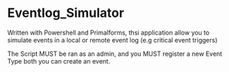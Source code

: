# Eventlog_Simulator
Written with Powershell and Primalforms, thsi application allow you to simulate events in a local or remote event log (e.g critical event triggers)

The Script MUST be ran as an admin, and you MUST register a new Event Type both you can create an event.
